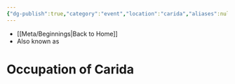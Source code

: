 ```yaml
---
{"dg-publish":true,"category":"event","location":"carida","aliases":null,"tags":["event","unfinished"],"permalink":"/occupation-of-carida/","dgHomeLink":false,"dgPassFrontmatter":true}
---
```


- [[Meta/Beginnings|Back to Home]]
- Also known as 

# Occupation of Carida
